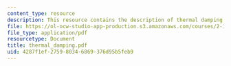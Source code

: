 ```yaml
---
content_type: resource
description: This resource contains the description of thermal damping.
file: https://ol-ocw-studio-app-production.s3.amazonaws.com/courses/2-141-modeling-and-simulation-of-dynamic-systems-fall-2006/4287f1ef275980346869376d95b5feb9_thermal_damping.pdf
file_type: application/pdf
resourcetype: Document
title: thermal_damping.pdf
uid: 4287f1ef-2759-8034-6869-376d95b5feb9
---
```

